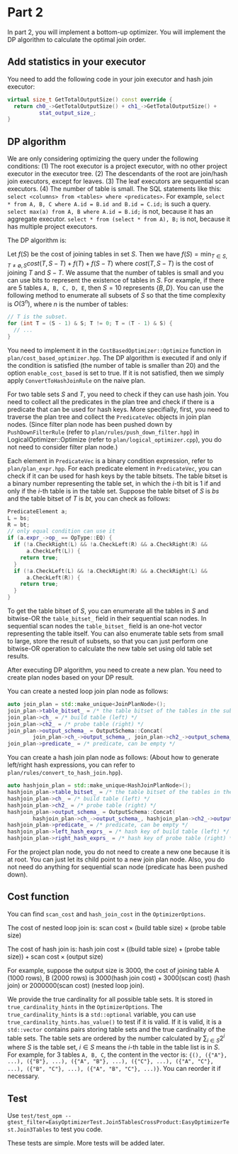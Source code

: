 # Part 2

In part 2, you will implement a bottom-up optimizer. You will implement the DP algorithm to calculate the optimal join order.

## Add statistics in your executor

You need to add the following code in your join executor and hash join executor:

```cpp
virtual size_t GetTotalOutputSize() const override {
  return ch0_->GetTotalOutputSize() + ch1_->GetTotalOutputSize() +
          stat_output_size_;
}
```

## DP algorithm

We are only considering optimizing the query under the following conditions: (1) The root executor is a project executor, with no other project executor in the executor tree. (2) The descendants of the root are join/hash join executors, except for leaves. (3) The leaf executors are sequential scan executors. (4) The number of table is small. The SQL statements like this: `select <columns> from <tables> where <predicates>`. For example, `select * from A, B, C where A.id = B.id and B.id = C.id;` is such a query. `select max(a) from A, B where A.id = B.id;` is not, because it has an aggregate executor. `select * from (select * from A), B;` is not, because it has multiple project executors.

The DP algorithm is:

Let $f(S)$ be the cost of joining tables in set $S$. Then we have $f(S)=\min_{T\in S, T\neq \emptyset, S} cost(T, S-T)+f(T)+f(S-T)$ where $cost(T, S-T)$ is the cost of joining $T$ and $S-T$. We assume that the number of tables is small and you can use bits to represent the existence of tables in $S$. For example, if there are 5 tables `A, B, C, D, E`, then $S = 10$ represents $\{B, D\}$. You can use the following method to enumerate all subsets of $S$ so that the time complexity is $O(3^n)$, where $n$ is the number of tables:

```cpp
// T is the subset.
for (int T = (S - 1) & S; T != 0; T = (T - 1) & S) {
  // ...
}
```

You need to implement it in the `CostBasedOptimizer::Optimize` function in `plan/cost_based_optimizer.hpp`. The DP algorithm is executed if and only if the condition is satisfied (the number of table is smaller than 20) and the option `enable_cost_based` is set to true. If it is not satisfied, then we simply apply `ConvertToHashJoinRule` on the naive plan.

For two table sets $S$ and $T$, you need to check if they can use hash join. You need to collect all the predicates in the plan tree and check if there is a predicate that can be used for hash keys. More specifially, first, you need to traverse the plan tree and collect the `PredicateVec` objects in join plan nodes. (Since filter plan node has been pushed down by `PushDownFilterRule` (refer to `plan/rules/push_down_filter.hpp`) in LogicalOptimizer::Optimize (refer to `plan/logical_optimizer.cpp`), you do not need to consider filter plan node.) 

Each element in `PredicateVec` is a binary condition expression, refer to `plan/plan_expr.hpp`. For each predicate element in `PredicateVec`, you can check if it can be used for hash keys by the table bitsets. The table bitset is a binary number representing the table set, in which the $i$-th bit is 1 if and only if the $i$-th table is in the table set. Suppose the table bitset of $S$ is $bs$ and the table bitset of $T$ is $bt$, you can check as follows:

```cpp
PredicateElement a;
L = bs;
R = bt;
// only equal condition can use it
if (a.expr_->op_ == OpType::EQ) {
  if (!a.CheckRight(L) && !a.CheckLeft(R) && a.CheckRight(R) &&
      a.CheckLeft(L)) {
    return true;
  }
  if (!a.CheckLeft(L) && !a.CheckRight(R) && a.CheckRight(L) &&
      a.CheckLeft(R)) {
    return true;
  }
}
```

To get the table bitset of $S$, you can enumerate all the tables in $S$ and bitwise-OR the `table_bitset_` field in their sequential scan nodes. In sequential scan nodes the `table_bitset_` field is an one-hot vector representing the table itself. You can also enumerate table sets from small to large, store the result of subsets, so that you can just perform one bitwise-OR operation to calculate the new table set using old table set results.

After executing DP algorithm, you need to create a new plan. You need to create plan nodes based on your DP result.

You can create a nested loop join plan node as follows:

```cpp
auto join_plan = std::make_unique<JoinPlanNode>();
join_plan->table_bitset_ = /* the table bitset of the tables in the subtree */
join_plan->ch_ = /* build table (left) */
join_plan->ch2_ = /* probe table (right) */
join_plan->output_schema_ = OutputSchema::Concat(
        join_plan->ch_->output_schema_, join_plan->ch2_->output_schema_);
join_plan->predicate_ = /* predicate, can be empty */
```

You can create a hash join plan node as follows: (About how to generate left/right hash expressions, you can refer to `plan/rules/convert_to_hash_join.hpp`).

```cpp
auto hashjoin_plan = std::make_unique<HashJoinPlanNode>();
hashjoin_plan->table_bitset_ = /* the table bitset of the tables in the subtree */
hashjoin_plan->ch_ = /* build table (left) */
hashjoin_plan->ch2_ = /* probe table (right) */
hashjoin_plan->output_schema_ = OutputSchema::Concat(
        hashjoin_plan->ch_->output_schema_, hashjoin_plan->ch2_->output_schema_);
hashjoin_plan->predicate_ = /* predicate, can be empty */
hashjoin_plan->left_hash_exprs_ = /* hash key of build table (left) */
hashjoin_plan->right_hash_exprs_ = /* hash key of probe table (right) */
```

For the project plan node, you do not need to create a new one because it is at root. You can just let its child point to a new join plan node. Also, you do not need do anything for sequential scan node (predicate has been pushed down).

## Cost function

You can find `scan_cost` and `hash_join_cost` in the `OptimizerOptions`. 

The cost of nested loop join is: $\text{scan cost} \times (\text{build table size}) \times (\text{probe table size})$

The cost of hash join is: $\text{hash join cost} \times ((\text{build table size}) + (\text{probe table size})) + \text{scan cost}\times (\text{output size})$

For example, suppose the output size is 3000, the cost of joining table A (1000 rows), B (2000 rows) is $3000(\text{hash join cost})+3000(\text{scan cost})$ (hash join) or $2000000(\text{scan cost})$ (nested loop join).

We provide the true cardinality for all possible table sets. It is stored in `true_cardinality_hints` in the `OptimizerOptions`. The `true_cardinality_hints` is a `std::optional` variable, you can use `true_cardinality_hints.has_value()` to test if it is valid. If it is valid, it is a `std::vector` contains pairs storing table sets and the true cardinality of the table sets. The table sets are ordered by the number calculated by $\sum_{i\in S} 2^i$ where $S$ is the table set, $i\in S$ means the $i$-th table in the table list is in $S$. For example, for 3 tables `A, B, C`, the content in the vector is: `{(), ({"A"}, ...), ({"B"}, ...), ({"A", "B"}, ...), ({"C"}, ...), ({"A", "C"}, ...), ({"B", "C"}, ...), ({"A", "B", "C"}, ...)}`. You can reorder it if necessary.

## Test

Use `test/test_opm --gtest_filter=EasyOptimizerTest.Join5TablesCrossProduct:EasyOptimizerTest.Join3Tables` to test you code.

These tests are simple. More tests will be added later.
